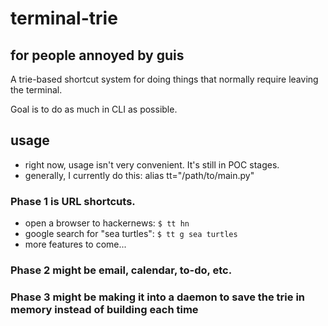 # terminal-trie

## for people annoyed by guis

A trie-based shortcut system for doing things that normally require leaving the terminal.

Goal is to do as much in CLI as possible.

## usage

- right now, usage isn't very convenient. It's still in POC stages.
- generally, I currently do this: alias tt="/path/to/main.py"

### Phase 1 is URL shortcuts.

- open a browser to hackernews: `$ tt hn`
- google search for "sea turtles": `$ tt g sea turtles`
- more features to come...

### Phase 2 might be email, calendar, to-do, etc.


### Phase 3 might be making it into a daemon to save the trie in memory instead of building each time
